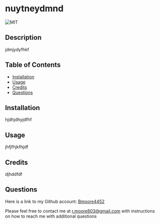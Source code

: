 # nuytneydmnd
![MIT](https://img.shields.io/badge/LICENSE-MIT-blue.svg)

## Description
jdmjydyfhkf

## Table of Contents 

* [Installation](#installation)
* [Usage](#usage)
* [Credits](#credits)
* [Questions](#github)


## Installation
hjdhjdhyjdfhf

## Usage
jhfjfhjkfhjdf

## Credits
djhddfdf

## Questions
Here is a link to my Github account:
[Bmoore4452](https://github.com/Bmoore4452)

Please feel free to contact me at r.moore803@gmail.com with instructions on how to reach me with additional questions



